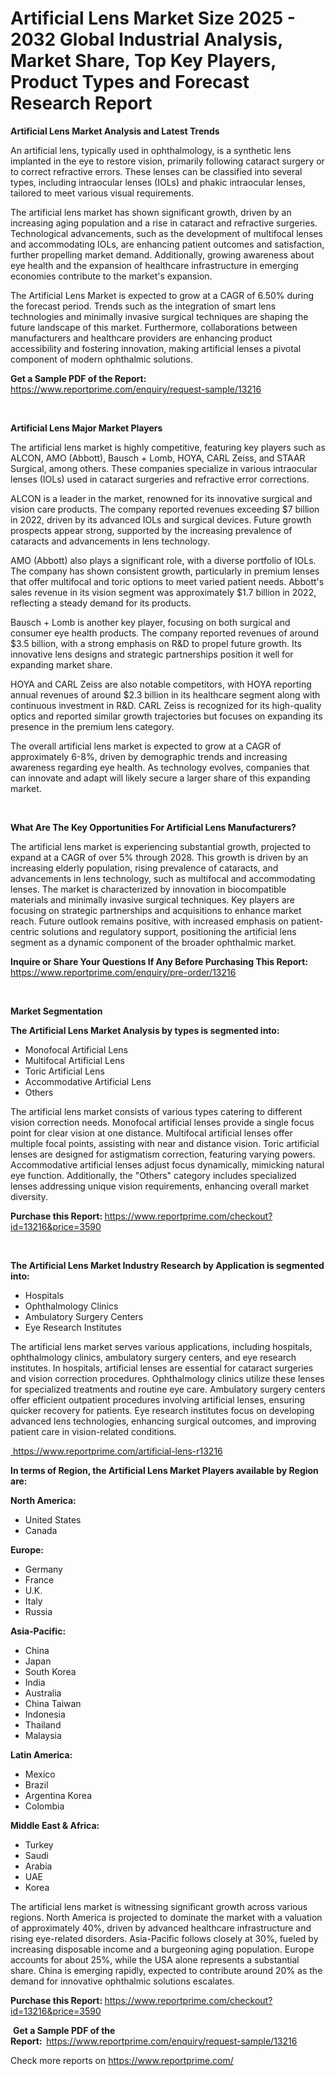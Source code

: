 <p><h1>Artificial Lens Market Size 2025 - 2032 Global Industrial Analysis, Market Share, Top Key Players, Product Types and Forecast Research Report</h1></p><p><strong>Artificial Lens Market Analysis and Latest Trends</strong></p>
<p><p>An artificial lens, typically used in ophthalmology, is a synthetic lens implanted in the eye to restore vision, primarily following cataract surgery or to correct refractive errors. These lenses can be classified into several types, including intraocular lenses (IOLs) and phakic intraocular lenses, tailored to meet various visual requirements.</p><p>The artificial lens market has shown significant growth, driven by an increasing aging population and a rise in cataract and refractive surgeries. Technological advancements, such as the development of multifocal lenses and accommodating IOLs, are enhancing patient outcomes and satisfaction, further propelling market demand. Additionally, growing awareness about eye health and the expansion of healthcare infrastructure in emerging economies contribute to the market's expansion.</p><p>The Artificial Lens Market is expected to grow at a CAGR of 6.50% during the forecast period. Trends such as the integration of smart lens technologies and minimally invasive surgical techniques are shaping the future landscape of this market. Furthermore, collaborations between manufacturers and healthcare providers are enhancing product accessibility and fostering innovation, making artificial lenses a pivotal component of modern ophthalmic solutions.</p></p>
<p><strong>Get a Sample PDF of the Report:&nbsp;</strong> <a href="https://www.reportprime.com/enquiry/request-sample/13216?utm_campaign=3193&utm_medium=2&utm_source=Github&utm_content=ia&utm_term=19032025&utm_id=artificial-lens">https://www.reportprime.com/enquiry/request-sample/13216</a></p>
<p>&nbsp;</p>
<p><strong>Artificial Lens Major Market Players</strong></p>
<p><p>The artificial lens market is highly competitive, featuring key players such as ALCON, AMO (Abbott), Bausch + Lomb, HOYA, CARL Zeiss, and STAAR Surgical, among others. These companies specialize in various intraocular lenses (IOLs) used in cataract surgeries and refractive error corrections.</p><p>ALCON is a leader in the market, renowned for its innovative surgical and vision care products. The company reported revenues exceeding $7 billion in 2022, driven by its advanced IOLs and surgical devices. Future growth prospects appear strong, supported by the increasing prevalence of cataracts and advancements in lens technology.</p><p>AMO (Abbott) also plays a significant role, with a diverse portfolio of IOLs. The company has shown consistent growth, particularly in premium lenses that offer multifocal and toric options to meet varied patient needs. Abbott's sales revenue in its vision segment was approximately $1.7 billion in 2022, reflecting a steady demand for its products.</p><p>Bausch + Lomb is another key player, focusing on both surgical and consumer eye health products. The company reported revenues of around $3.5 billion, with a strong emphasis on R&D to propel future growth. Its innovative lens designs and strategic partnerships position it well for expanding market share.</p><p>HOYA and CARL Zeiss are also notable competitors, with HOYA reporting annual revenues of around $2.3 billion in its healthcare segment along with continuous investment in R&D. CARL Zeiss is recognized for its high-quality optics and reported similar growth trajectories but focuses on expanding its presence in the premium lens category.</p><p>The overall artificial lens market is expected to grow at a CAGR of approximately 6-8%, driven by demographic trends and increasing awareness regarding eye health. As technology evolves, companies that can innovate and adapt will likely secure a larger share of this expanding market.</p></p>
<p>&nbsp;</p>
<p><strong>What Are The Key Opportunities For Artificial Lens Manufacturers?</strong></p>
<p><p>The artificial lens market is experiencing substantial growth, projected to expand at a CAGR of over 5% through 2028. This growth is driven by an increasing elderly population, rising prevalence of cataracts, and advancements in lens technology, such as multifocal and accommodating lenses. The market is characterized by innovation in biocompatible materials and minimally invasive surgical techniques. Key players are focusing on strategic partnerships and acquisitions to enhance market reach. Future outlook remains positive, with increased emphasis on patient-centric solutions and regulatory support, positioning the artificial lens segment as a dynamic component of the broader ophthalmic market.</p></p>
<p><strong>Inquire or Share Your Questions If Any Before Purchasing This Report:</strong> <a href="https://www.reportprime.com/enquiry/pre-order/13216?utm_campaign=3193&utm_medium=2&utm_source=Github&utm_content=ia&utm_term=19032025&utm_id=artificial-lens">https://www.reportprime.com/enquiry/pre-order/13216</a></p>
<p>&nbsp;</p>
<p><strong>Market Segmentation</strong></p>
<p><strong>The Artificial Lens Market Analysis by types is segmented into:</strong></p>
<p><ul><li>Monofocal Artificial Lens</li><li>Multifocal Artificial Lens</li><li>Toric Artificial Lens</li><li>Accommodative Artificial Lens</li><li>Others</li></ul></p>
<p><p>The artificial lens market consists of various types catering to different vision correction needs. Monofocal artificial lenses provide a single focus point for clear vision at one distance. Multifocal artificial lenses offer multiple focal points, assisting with near and distance vision. Toric artificial lenses are designed for astigmatism correction, featuring varying powers. Accommodative artificial lenses adjust focus dynamically, mimicking natural eye function. Additionally, the "Others" category includes specialized lenses addressing unique vision requirements, enhancing overall market diversity.</p></p>
<p><strong>Purchase this Report:&nbsp;</strong><a href="https://www.reportprime.com/checkout?id=13216&price=3590&utm_campaign=3193&utm_medium=2&utm_source=Github&utm_content=ia&utm_term=19032025&utm_id=artificial-lens">https://www.reportprime.com/checkout?id=13216&price=3590</a></p>
<p>&nbsp;</p>
<p><strong>The Artificial Lens Market Industry Research by Application is segmented into:</strong></p>
<p><ul><li>Hospitals</li><li>Ophthalmology Clinics</li><li>Ambulatory Surgery Centers</li><li>Eye Research Institutes</li></ul></p>
<p><p>The artificial lens market serves various applications, including hospitals, ophthalmology clinics, ambulatory surgery centers, and eye research institutes. In hospitals, artificial lenses are essential for cataract surgeries and vision correction procedures. Ophthalmology clinics utilize these lenses for specialized treatments and routine eye care. Ambulatory surgery centers offer efficient outpatient procedures involving artificial lenses, ensuring quicker recovery for patients. Eye research institutes focus on developing advanced lens technologies, enhancing surgical outcomes, and improving patient care in vision-related conditions.</p></p>
<p><a href="https://www.reportprime.com/artificial-lens-r13216?utm_campaign=3193&utm_medium=2&utm_source=Github&utm_content=ia&utm_term=19032025&utm_id=artificial-lens">&nbsp;https://www.reportprime.com/artificial-lens-r13216</a></p>
<p><strong>In terms of Region, the Artificial Lens Market Players available by Region are:</strong></p>
<p>
    <p> <strong> North America: </strong>
        <ul>
            <li>United States</li>
            <li>Canada</li>
        </ul>
        </p> 
    <p> <strong> Europe: </strong>
        <ul>
            <li>Germany</li>
            <li>France</li>
            <li>U.K.</li>
            <li>Italy</li>
            <li>Russia</li>
        </ul>
        </p> 
    <p> <strong> Asia-Pacific: </strong>
        <ul>
            <li>China</li>
            <li>Japan</li>
            <li>South Korea</li>
            <li>India</li>
            <li>Australia</li>
            <li>China Taiwan</li>
            <li>Indonesia</li>
            <li>Thailand</li>
            <li>Malaysia</li>
        </ul>
        </p> 
    <p> <strong> Latin America: </strong>
        <ul>
            <li>Mexico</li>
            <li>Brazil</li>
            <li>Argentina Korea</li>
            <li>Colombia</li>
        </ul>
        </p> 
    <p> <strong> Middle East & Africa: </strong>
        <ul>
            <li>Turkey</li>
            <li>Saudi</li>
            <li>Arabia</li>
            <li>UAE</li>
            <li>Korea</li>
        </ul>
    </p>
    </p>
<p><p>The artificial lens market is witnessing significant growth across various regions. North America is projected to dominate the market with a valuation of approximately 40%, driven by advanced healthcare infrastructure and rising eye-related disorders. Asia-Pacific follows closely at 30%, fueled by increasing disposable income and a burgeoning aging population. Europe accounts for about 25%, while the USA alone represents a substantial share. China is emerging rapidly, expected to contribute around 20% as the demand for innovative ophthalmic solutions escalates.</p></p>
<p><strong>Purchase this Report: </strong><a href="https://www.reportprime.com/checkout?id=13216&price=3590&utm_campaign=3193&utm_medium=2&utm_source=Github&utm_content=ia&utm_term=19032025&utm_id=artificial-lens">https://www.reportprime.com/checkout?id=13216&price=3590</a></p>
<p>&nbsp;<strong>Get a Sample PDF of the Report:&nbsp;&nbsp;</strong><a href="https://www.reportprime.com/enquiry/request-sample/13216?utm_campaign=3193&utm_medium=2&utm_source=Github&utm_content=ia&utm_term=19032025&utm_id=artificial-lens">https://www.reportprime.com/enquiry/request-sample/13216</a></p>
<p><strong></strong></p>
<p>Check more reports on <a href="https://www.reportprime.com/?utm_campaign=3193&utm_medium=2&utm_source=Github&utm_content=ia&utm_term=19032025&utm_id=artificial-lens">https://www.reportprime.com/</a></p>